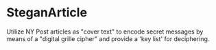 # SteganArticle
Utilize NY Post articles as "cover text" to encode secret messages by means of a "digital grille cipher" and provide a 'key list' for deciphering.

